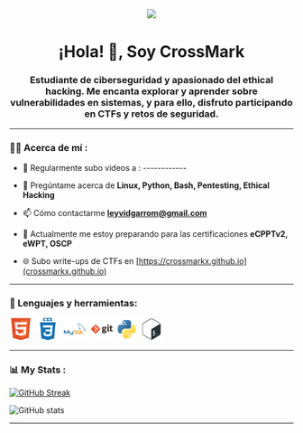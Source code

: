 <div id="header" align="center">
  <img src="https://media.giphy.com/media/QHE5gWI0QjqF2/giphy.gif" width="200" />
  <h1 align="center">¡Hola! 👋, Soy CrossMark</h1>
    <h3 align="center">
      Estudiante de ciberseguridad y apasionado del ethical hacking. Me encanta explorar y aprender sobre vulnerabilidades en sistemas, y para ello, disfruto participando       en CTFs y retos de seguridad. 
  </h3>
  </div>
  
---

### 👨‍💻 Acerca de mí :

- 📝 Regularmente subo videos a : ------------

- 💬 Pregúntame acerca de **Linux, Python, Bash, Pentesting, Ethical Hacking**

- 📫 Cómo contactarme **leyvidgarrom@gmail.com**

- 🌱 Actualmente me estoy preparando para las certificaciones **eCPPTv2, eWPT, OSCP**

- 🌐 Subo write-ups de CTFs en [https://crossmarkx.github.io](crossmarkx.github.io)

------

<div align="left">
    <h3>🔨 Lenguajes y herramientas:</h3>
    <div>
        <img src="https://github.com/devicons/devicon/blob/master/icons/html5/html5-original.svg" title="HTML5" alt="HTML" width="40" height="40"/>&nbsp;
        <img src="https://github.com/devicons/devicon/blob/master/icons/css3/css3-plain-wordmark.svg"  title="CSS3" alt="CSS" width="40" height="40"/>&nbsp;
        <img src="https://github.com/devicons/devicon/blob/master/icons/mysql/mysql-original-wordmark.svg" title="MySQL"  alt="MySQL" width="40" height="40"/>&nbsp;
        <img src="https://github.com/devicons/devicon/blob/master/icons/git/git-original-wordmark.svg" title="Git" **alt="Git" width="40" height="40"/>
        <img src="https://github.com/devicons/devicon/blob/master/icons/python/python-original.svg" title="Git" **alt="Git" width="40" height="40"/>
        <img src="https://github.com/devicons/devicon/blob/master/icons/bash/bash-original.svg" title="Git" **alt="Git" width="40" height="40"/>
      </div>
</div>

---

### 📊 My Stats :

[![GitHub Streak](http://github-readme-streak-stats.herokuapp.com?user=CrossMarkX&theme=onedark)](https://git.io/streak-stats)

![GitHub stats](https://github-readme-stats.vercel.app/api?username=CrossMarkX&show_icons=true&theme=radical)

---
</center>
